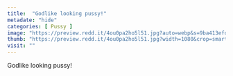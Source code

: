 ```yaml
---
title:  "Godlike looking pussy!"
metadate: "hide"
categories: [ Pussy ]
image: "https://preview.redd.it/4ou0pa2ho5l51.jpg?auto=webp&s=9ba413efd8f585835abd7e9ed208ebcbdef79c67"
thumb: "https://preview.redd.it/4ou0pa2ho5l51.jpg?width=1080&crop=smart&auto=webp&s=59c3bda3fa1f6d27b93662b14c0cdb866d63a743"
visit: ""
---
```

Godlike looking pussy!
